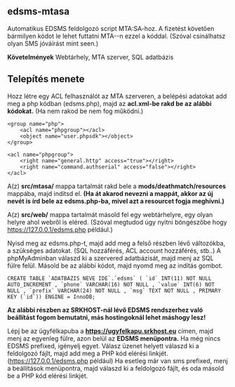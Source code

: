 ## edsms-mtasa
Automatikus EDSMS feldolgozó script MTA:SA-hoz. A fizetést követően bármilyen kódot le lehet futtatni MTA--n ezzel a kóddal. (Szóval csinálhatsz olyan SMS jóváírást mint seen.)

**Követelmények**
Webtárhely, 
MTA szerver, 
SQL adatbázis

## Telepítés menete
Hozz létre egy ACL  felhasználót az MTA szerveren, a belépési adatokat add meg a php kódban (edsms.php), majd az **acl.xml-be rakd be az alábbi kódokat.** (Ha nem rakod be nem fog működni.)

    <group name="php">
		<acl name="phpgroup"></acl>
		<object name="user.phpsdk"></object>
	</group>

    <acl name="phpgroup">
		<right name="general.http" access="true"></right>
		<right name="command.authserial" access="false"></right>
	</acl>

A(z) **src/mtasa/** mappa tartalmát rakd bele a **mods/deathmatch/resources** mappába, majd indítsd el. **(Ha át akarod nevezni a mappát, akkor az új nevét is írd bele az edsms.php-ba, mivel azt a resourcet fogja meghívni.)**

A(z) **src/web/** mappa tartalmát másold fel egy webtárhelyre, egy olyan helyre ahol webről is eléred. (Szóval megtudod úgy nyitni böngészőbe hogy https://127.0.0.1/edsms.php például.)

Nyisd meg az edsms.php-t, majd add meg a felső részben lévő változókba, a szükséges adatokat. (SQL hozzáférés, ACL account hozzáférés, stb..)
A phpMyAdminban válaszd ki a szervered adatbázisát, majd menj az SQL fülre felül. Másold be az alábbi kódot, majd nyomd meg az indítás gombot.

    CREATE TABLE `ADATBÁZIS NEVE IDE`.`edsms` ( `id` INT(11) NOT NULL AUTO_INCREMENT , `phone` VARCHAR(16) NOT NULL , `value` INT(6) NOT NULL , `prefix` VARCHAR(24) NOT NULL , `msg` TEXT NOT NULL , PRIMARY KEY (`id`)) ENGINE = InnoDB;

**Az alábbi részben az SRKHOST-nál lévő EDSMS rendszerhez való beállítást fogom bemutatni, más hostingoknál lehet máshogy lesz!**

Lépj be az ügyfélkapuba a **https://ugyfelkapu.srkhost.eu** címen, majd menj az egyenleg fülre, azon belül az **EDSMS menüpontra.** Ha még nincs EDSMS prefixed, igényelj egyet. Válasz üzenet helyett válaszd ki a feldolgozó fájlt, majd add meg a PHP kód elérési linkjét. (https://127.0.0.1/edsms.php például) Ha esetleg már van sms prefixed, menj a beállítások menüpontra, majd válaszd ki a feldolgozó fájlt, és oda másold be a PHP kód elérési linkjét.
